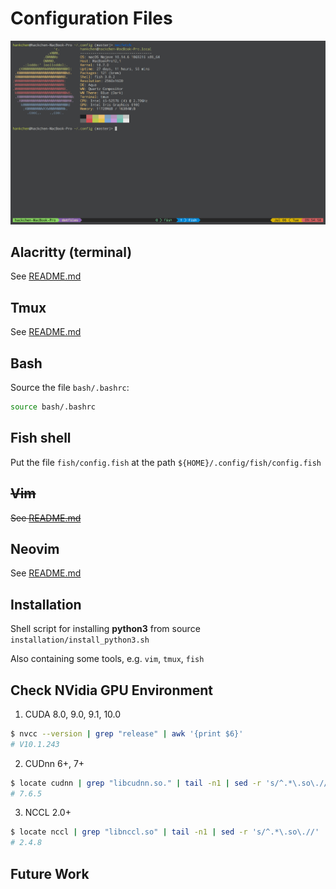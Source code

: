 # Configuration Files
![tmux](./figures/tmux.png)

## Alacritty (terminal)
See [README.md](https://github.com/hankchen1728/dotfiles/blob/master/alacritty/README.md)

## Tmux
See [README.md](https://github.com/hankchen1728/dotfiles/blob/master/tmux/README.md)

## Bash
Source the file `bash/.bashrc`:
```sh
source bash/.bashrc
```

## Fish shell
Put the file `fish/config.fish` at the path `${HOME}/.config/fish/config.fish`

## ~~Vim~~
~~See [README.md](https://github.com/hankchen1728/dotfiles/blob/master/vim/README.md)~~

## Neovim
See [README.md](https://github.com/hankchen1728/dotfiles/blob/master/nvim/README.md)

## Installation
Shell script for installing **python3** from source `installation/install_python3.sh`

Also containing some tools, e.g. `vim`, `tmux`, `fish`

## Check NVidia GPU Environment
1. CUDA 8.0, 9.0, 9.1, 10.0
```sh
$ nvcc --version | grep "release" | awk '{print $6}'
# V10.1.243
```
2. CUDnn 6+, 7+
```sh
$ locate cudnn | grep "libcudnn.so." | tail -n1 | sed -r 's/^.*\.so\.//'
# 7.6.5
```
3. NCCL 2.0+
```sh
$ locate nccl | grep "libnccl.so" | tail -n1 | sed -r 's/^.*\.so\.//'
# 2.4.8
```

## Future Work
